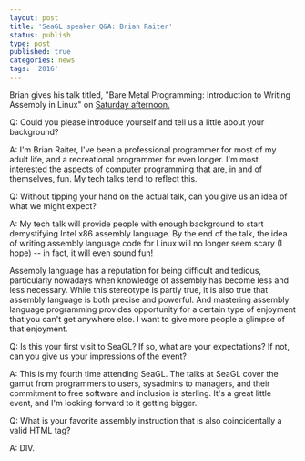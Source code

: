 ```yaml
---
layout: post
title: 'SeaGL speaker Q&A: Brian Raiter'
status: publish
type: post
published: true
categories: news
tags: '2016'
---
```


Brian gives his talk titled, "Bare Metal Programming: Introduction to Writing Assembly in Linux" on [Saturday afternoon.](https://osem.seagl.org/conference/seagl2016/program/proposal/250)

Q: Could you please introduce yourself and tell us a little about your background?

A: I'm Brian Raiter, I've been a professional programmer for most of my adult life, and a recreational programmer for even longer. I'm most interested the aspects of computer programming that are, in and of themselves, fun. My tech talks tend to reflect this.

Q: Without tipping your hand on the actual talk, can you give us an idea of what we might expect?

A: My tech talk will provide people with enough background to start demystifying Intel x86 assembly language. By the end of the talk, the idea of writing assembly language code for Linux will no longer seem scary (I hope) -- in fact, it will even sound fun!

Assembly language has a reputation for being difficult and tedious, particularly nowadays when knowledge of assembly has become less and less necessary. While this stereotype is partly true, it is also true that assembly language is both precise and powerful. And mastering assembly language programming provides opportunity for a certain type of enjoyment that you can't get anywhere else. I want to give more people a glimpse of that enjoyment.

Q: Is this your first visit to SeaGL? If so, what are your expectations? If not, can you give us your impressions of the event?

A: This is my fourth time attending SeaGL. The talks at SeaGL cover the gamut from programmers to users, sysadmins to managers, and their commitment to free software and inclusion is sterling. It's a great little event, and I'm looking forward to it getting bigger.

Q: What is your favorite assembly instruction that is also coincidentally a valid HTML tag?

A: DIV.
